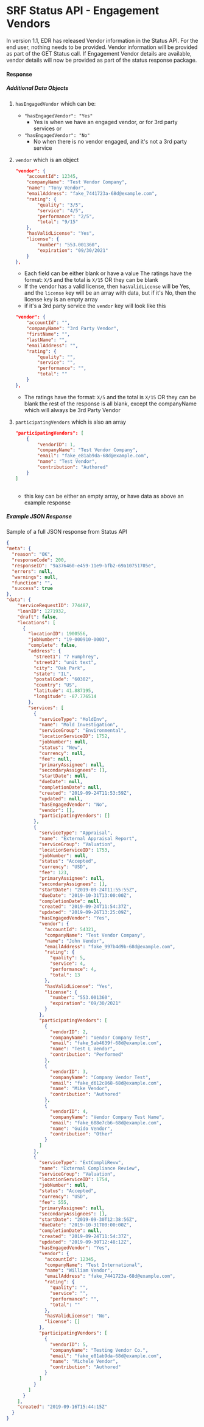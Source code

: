 # SRF Status API - Engagement Vendors

In version 1.1, EDR has released Vendor information in the Status API. For the end user, nothing needs to be provided. Vendor information will be provided as part of the GET Status call. If Engagement Vendor details are available, vendor details will now be provided as part of the status response package.

#### Response

##### Additional Data Objects

1. `hasEngagedVendor` which can be:
    -  `"hasEngagedVendor": "Yes"`
       - Yes is when we have an engaged vendor, or for 3rd party services
  or
    - `"hasEngagedVendor": "No"`
       - No when there is no vendor engaged, and it's not a 3rd party service
2. `vendor` which is an object
    ```json
    "vendor": {
        "accountId": 12345,
        "companyName": "Test Vendor Company",
        "name": "Tony Vendor",
        "emailAddress": "fake_7441723a-68d@example.com",
        "rating": {
            "quality": "3/5",
            "service": "4/5",
            "performance": "2/5",
            "total": "9/15"
        },
        "hasValidLicense": "Yes",
        "license": {
            "number": "553.001360",
            "expiration": "09/30/2021"
        }
    },

    ```
    - Each field can be either blank or have a value
    The ratings have the format: `X/5` and the total is `X/15` OR they can be blank
    - If the vendor has a valid license, then `hasValidLicense` will be Yes, and the `license` key will be an array with data, but if it's No, then the license key is an empty array
    - if it's a 3rd party service the `vendor` key will look like this
    ```json
    "vendor": {
        "accountId": "",
        "companyName": "3rd Party Vendor",
        "firstName": "",
        "lastName": "",
        "emailAddress": "",
        "rating": {
            "quality": "",
            "service": "",
            "performance": "",
            "total": ""
        }
    },
    ```
    - The ratings have the format: `X/5` and the total is `X/15` OR they can be blank the rest of the response is all blank, except the companyName which will always be 3rd Party Vendor
3. `participatingVendors` which is also an array
    ```json
    "participatingVendors": [
        {
            "vendorID": 1,
            "companyName": "Test Vendor Company",
            "email": "fake_e81ab9da-68d@example.com",
            "name": "Test Vendor",
            "contribution": "Authored"
        }
    ]
    ​
    ```

    - this key can be either an empty array, or have data as above an example response

##### Example JSON Response

Sample of a full JSON response from Status API

  ```json
  {
  "meta": {
    "reason": "OK",
    "responseCode": 200,
    "responseID": "9a376460-e459-11e9-bfb2-69a10751705e",
    "errors": null,
    "warnings": null,
    "function": "",
    "success": true
  },
  "data": {
      "serviceRequestID": 774487,
      "loanID": 1271932,
      "draft": false,
      "locations": [
        {
          "locationID": 1900556,
          "jobNumber": "19-000910-0003",
          "complete": false,
          "address": {
            "street1": "7 Humphrey",
            "street2": "unit text",
            "city": "Oak Park",
            "state": "IL",
            "postalCode": "60302",
            "country": "US",
            "latitude": 41.887195,
            "longitude": -87.776514
          },
          "services": [
            {
              "serviceType": "MoldInv",
              "name": "Mold Investigation",
              "serviceGroup": "Environmental",
              "locationServiceID": 1752,
              "jobNumber": null,
              "status": "New",
              "currency": null,
              "fee": null,
              "primaryAssignee": null,
              "secondaryAssignees": [],
              "startDate": null,
              "dueDate": null,
              "completionDate": null,
              "created": "2019-09-24T11:53:59Z",
              "updated": null,
              "hasEngagedVendor": "No",
              "vendor": [],
              "participatingVendors": []
            },
            {
              "serviceType": "Appraisal",
              "name": "External Appraisal Report",
              "serviceGroup": "Valuation",
              "locationServiceID": 1753,
              "jobNumber": null,
              "status": "Accepted",
              "currency": "USD",
              "fee": 123,
              "primaryAssignee": null,
              "secondaryAssignees": [],
              "startDate": "2019-09-24T11:55:55Z",
              "dueDate": "2019-10-31T13:00:00Z",
              "completionDate": null,
              "created": "2019-09-24T11:54:37Z",
              "updated": "2019-09-26T13:25:09Z",
              "hasEngagedVendor": "Yes",
              "vendor": {
                "accountId": 54321,
                "companyName": "Test Vendor Company",
                "name": "John Vendor",
                "emailAddress": "fake_997b4d9b-68d@example.com",
                "rating": {
                  "quality": 5,
                  "service": 4,
                  "performance": 4,
                  "total": 13
                },
                "hasValidLicense": "Yes",
                "license": {
                  "number": "553.001360",
                  "expiration": "09/30/2021"
                }
              },
              "participatingVendors": [
                {
                  "vendorID": 2,
                  "companyName": "Vendor Company Test",
                  "email": "fake_5ab4639f-68d@example.com",
                  "name": "Test L Vendor",
                  "contribution": "Performed"
                },
                {
                  "vendorID": 3,
                  "companyName": "Company Vendor Test",
                  "email": "fake_d612c868-68d@example.com",
                  "name": "Mike Vendor",
                  "contribution": "Authored"
                },
                {
                  "vendorID": 4,
                  "companyName": "Vendor Company Test Name",
                  "email": "fake_688e7cb6-68d@example.com",
                  "name": "Guido Vendor",
                  "contribution": "Other"
                }
              ]
            },
            {
              "serviceType": "ExtCompliRevw",
              "name": "External Compliance Review",
              "serviceGroup": "Valuation",
              "locationServiceID": 1754,
              "jobNumber": null,
              "status": "Accepted",
              "currency": "USD",
              "fee": 555,
              "primaryAssignee": null,
              "secondaryAssignees": [],
              "startDate": "2019-09-30T12:38:56Z",
              "dueDate": "2019-10-31T00:00:00Z",
              "completionDate": null,
              "created": "2019-09-24T11:54:37Z",
              "updated": "2019-09-30T12:48:12Z",
              "hasEngagedVendor": "Yes",
              "vendor": {
                "accountId": 12345,
                "companyName": "Test International",
                "name": "William Vendor",
                "emailAddress": "fake_7441723a-68d@example.com",
                "rating": {
                  "quality": "",
                  "service": "",
                  "performance": "",
                  "total": ""
                },
                "hasValidLicense": "No",
                "license": []
              },
              "participatingVendors": [
                {
                  "vendorID": 5,
                  "companyName": "Testing Vendor Co.",
                  "email": "fake_e81ab9da-68d@example.com",
                  "name": "Michele Vendor",
                  "contribution": "Authored"
                }
              ]
            }
          ]
        }
      ],
      "created": "2019-09-16T15:44:15Z"
    }
  }

  ```
